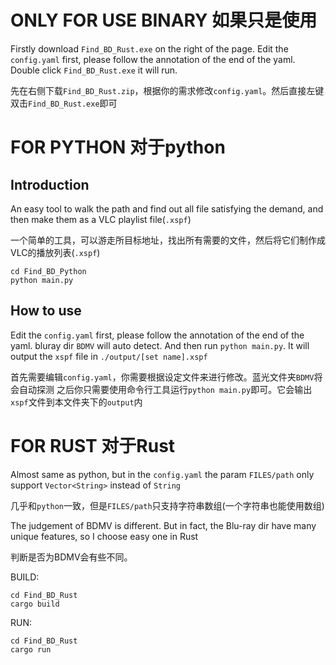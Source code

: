 # ONLY FOR USE BINARY 如果只是使用

Firstly download `Find_BD_Rust.exe` on the right of the page. Edit the `config.yaml` first, please follow the annotation of the end of the yaml.
Double click `Find_BD_Rust.exe` it will run.

先在右侧下载`Find_BD_Rust.zip`，根据你的需求修改`config.yaml`。然后直接左键双击`Find_BD_Rust.exe`即可


# FOR PYTHON 对于python

## Introduction

An easy tool to walk the path and find out all file satisfying the demand, and then make them as a VLC playlist file(`.xspf`)

一个简单的工具，可以游走所目标地址，找出所有需要的文件，然后将它们制作成VLC的播放列表(`.xspf`)

```shell
cd Find_BD_Python
python main.py
```

## How to use

Edit the `config.yaml` first, please follow the annotation of the end of the yaml. bluray dir `BDMV` will auto detect.
And then run `python main.py`. It will output the `xspf` file in `./output/[set name].xspf`

首先需要编辑`config.yaml`，你需要根据设定文件来进行修改。蓝光文件夹`BDMV`将会自动探测
之后你只需要使用命令行工具运行`python main.py`即可。它会输出`xspf`文件到本文件夹下的`output`内

# FOR RUST 对于Rust

Almost same as python, but in the `config.yaml` the param `FILES/path` only support `Vector<String>` instead of `String`

几乎和`python`一致，但是`FILES/path`只支持字符串数组(一个字符串也能使用数组)

The judgement of BDMV is different. But in fact, the Blu-ray dir have many unique features, so I choose easy one in Rust

判断是否为BDMV会有些不同。

BUILD:

```shell
cd Find_BD_Rust
cargo build
```

RUN:

```shell
cd Find_BD_Rust
cargo run
```